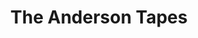 ---
title: "The Anderson Tapes"
year: 1971
rating: 2
stars: "★★"
liked: false
rewatched: false
permalink: "the-anderson-tapes"
watched_on: 2025-01-03
---